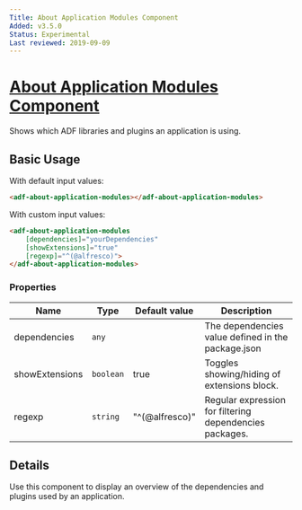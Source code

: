 ```yaml
---
Title: About Application Modules Component
Added: v3.5.0
Status: Experimental
Last reviewed: 2019-09-09
---
```


# [About Application Modules Component](lib/core/src/lib/about/about-application-modules/about-application-modules.component.ts "Defined in about-application-modules.component.ts")

Shows which ADF libraries and plugins an application is using.

## Basic Usage

With default input values:

```html
<adf-about-application-modules></adf-about-application-modules>
```

With custom input values:

```html
<adf-about-application-modules
    [dependencies]="yourDependencies"
    [showExtensions]="true"
    [regexp]="^(@alfresco)">
</adf-about-application-modules>
```

### Properties

| Name | Type | Default value | Description |
| ---- | ---- | ------------- | ----------- |
| dependencies | `any` |  | The dependencies value defined in the package.json |
| showExtensions | `boolean` | true | Toggles showing/hiding of extensions block. |
| regexp | `string` | "^(@alfresco)" | Regular expression for filtering dependencies packages. |

## Details

Use this component to display an overview of the dependencies and plugins used by an application.
